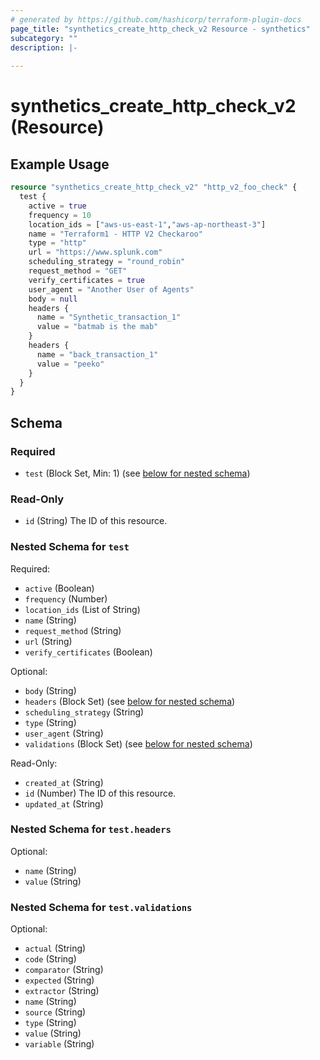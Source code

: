 ```yaml
---
# generated by https://github.com/hashicorp/terraform-plugin-docs
page_title: "synthetics_create_http_check_v2 Resource - synthetics"
subcategory: ""
description: |-
  
---
```


# synthetics_create_http_check_v2 (Resource)



## Example Usage

```terraform
resource "synthetics_create_http_check_v2" "http_v2_foo_check" {
  test {
    active = true 
    frequency = 10
    location_ids = ["aws-us-east-1","aws-ap-northeast-3"]
    name = "Terraform1 - HTTP V2 Checkaroo"
    type = "http"
    url = "https://www.splunk.com"
    scheduling_strategy = "round_robin"
    request_method = "GET"
    verify_certificates = true
    user_agent = "Another User of Agents"
    body = null
    headers {
      name = "Synthetic_transaction_1"
      value = "batmab is the mab"
    }
    headers {
      name = "back_transaction_1"
      value = "peeko"
    }
  }    
}
```

<!-- schema generated by tfplugindocs -->
## Schema

### Required

- `test` (Block Set, Min: 1) (see [below for nested schema](#nestedblock--test))

### Read-Only

- `id` (String) The ID of this resource.

<a id="nestedblock--test"></a>
### Nested Schema for `test`

Required:

- `active` (Boolean)
- `frequency` (Number)
- `location_ids` (List of String)
- `name` (String)
- `request_method` (String)
- `url` (String)
- `verify_certificates` (Boolean)

Optional:

- `body` (String)
- `headers` (Block Set) (see [below for nested schema](#nestedblock--test--headers))
- `scheduling_strategy` (String)
- `type` (String)
- `user_agent` (String)
- `validations` (Block Set) (see [below for nested schema](#nestedblock--test--validations))

Read-Only:

- `created_at` (String)
- `id` (Number) The ID of this resource.
- `updated_at` (String)

<a id="nestedblock--test--headers"></a>
### Nested Schema for `test.headers`

Optional:

- `name` (String)
- `value` (String)


<a id="nestedblock--test--validations"></a>
### Nested Schema for `test.validations`

Optional:

- `actual` (String)
- `code` (String)
- `comparator` (String)
- `expected` (String)
- `extractor` (String)
- `name` (String)
- `source` (String)
- `type` (String)
- `value` (String)
- `variable` (String)


